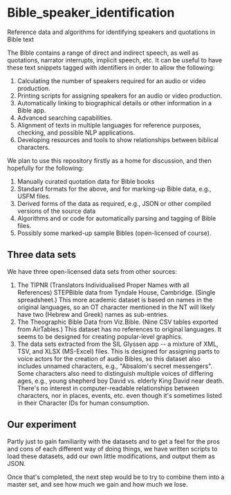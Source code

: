 # Bible_speaker_identification

Reference data and algorithms for identifying speakers and quotations in Bible text

The Bible contains a range of direct and indirect speech, as well as quotations, narrator interrupts, implicit speech, etc.
It can be useful to have these text snippets tagged with identifiers in order to allow the following:

1. Calculating the number of speakers required for an audio or video production.
2. Printing scripts for assigning speakers for an audio or video production.
3. Automatically linking to biographical details or other information in a Bible app.
4. Advanced searching capabilities.
5. Alignment of texts in multiple languages for reference purposes, checking, and possible NLP applications.
6. Developing resources and tools to show relationships between biblical characters.

We plan to use this repository firstly as a home for discussion, and then hopefully for the following:

1. Manually curated quotation data for Bible books
2. Standard formats for the above, and for marking-up Bible data, e.g., USFM files.
3. Derived forms of the data as required, e.g., JSON or other compiled versions of the source data
4. Algorithms and or code for automatically parsing and tagging of Bible files.
5. Possibly some marked-up sample Bibles (open-licensed of course).

## Three data sets

We have three open-licensed data sets from other sources:

1. The TIPNR (Translators Individualised Proper Names with all References) STEPBible
data from Tyndale House, Cambridge. (Single spreadsheet.)
This more academic dataset is based on names in the original languages,
so an OT character mentioned in the NT
will likely have two (Hebrew and Greek) names as sub-entries.
2. The Theographic Bible Data from Viz.Bible. (Nine CSV tables exported from AirTables.)
This dataset has no references to original languages.
It seems to be designed for creating popular-level graphics.
3. The data sets extracted from the SIL Glyssen app --
a mixture of XML, TSV, and XLSX (MS-Excel) files.
This is designed for assigning parts to voice actors
for the creation of audio Bibles,
so this dataset also includes unnamed characters,
e.g., "Absalom's secret messengers".
Some characters also need to distinguish multiple voices
of differing ages, e.g., young shepherd boy David vs.
elderly King David near death.
There's no interest in computer-readable relationships between characters,
nor in places, events, etc. even though it's sometimes listed in their
Character IDs for human consumption.

## Our experiment

Partly just to gain familiarity with the datasets
and to get a feel for the pros and cons of each different way of doing things,
we have written scripts to load these datasets,
add our own little modifications, and output them as JSON.

Once that's completed, the next step would be to try to combine them
into a master set, and see how much we gain and how much we lose.
